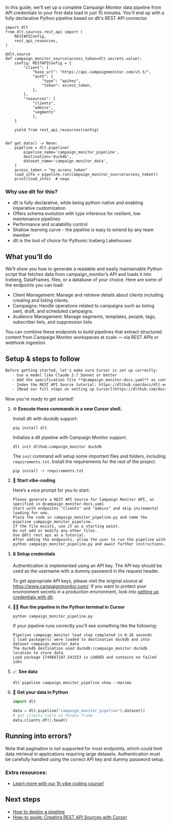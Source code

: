 In this guide, we'll set up a complete Campaign Monitor data pipeline from API credentials to your first data load in just 10 minutes. You'll end up with a fully declarative Python pipeline based on dlt's REST API connector.

```python-outcome
import dlt
from dlt.sources.rest_api import (
    RESTAPIConfig,
    rest_api_resources,
)

@dlt.source
def campaign_monitor_source(access_token=dlt.secrets.value):
    config: RESTAPIConfig = {
        "client": {
            "base_url": "https://api.campaignmonitor.com/v3.3/",
            "auth": {
                "type": "apikey",
                "token": access_token,
            },
        },
        "resources": [
            "clients",
            "admins",
            "segments"
            ],
    }

    yield from rest_api_resources(config)


def get_data() -> None:
    pipeline = dlt.pipeline(
        pipeline_name='campaign_monitor_pipeline',
        destination='duckdb',
        dataset_name='campaign_monitor_data', 
    )
    access_token = "my_access_token"
    load_info = pipeline.run(campaign_monitor_source(access_token))
    print(load_info)  # noqa
```

### Why use dlt for this?

- dlt is fully declarative, while being python-native and enabling imperative customization
- Offers schema evolution with type inference for resilient, low maintenance pipelines
- Performance and scalability control
- Shallow learning curve - the pipeline is easy to extend by any team member
- dlt is the tool of choice for Pythonic Iceberg Lakehouses

## What you’ll do

We’ll show you how to generate a readable and easily maintainable Python script that fetches data from campaign_monitor’s API and loads it into Iceberg, DataFrames, files, or a database of your choice. Here are some of the endpoints you can load:

- Client Management: Manage and retrieve details about clients including creating and listing clients.
- Campaigns: Handle operations related to campaigns such as listing sent, draft, and scheduled campaigns.
- Audience Management: Manage segments, templates, people, tags, subscriber lists, and suppression lists.

You can combine these endpoints to build pipelines that extract structured content from Campaign Monitor workspaces at scale — via REST APIs or webhook ingestion.

## Setup & steps to follow

```default
Before getting started, let's make sure Cursor is set up correctly:
   - Use a model like Claude 3.7 Sonnet or better
   - Add the specification file **@campaign_monitor-docs.yaml** as context
   - Index the REST API Source tutorial: https://dlthub.com/docs/dlt-ecosystem/verified-sources/rest_api/ and add it to context as **@dlt rest api**
   - [Read our full steps on setting up Cursor](https://dlthub.com/docs/dlt-ecosystem/llm-tooling/cursor-restapi#23-configuring-cursor-with-documentation)
```

Now you're ready to get started! 

1. ⚙️ **Execute these commands in a new Cursor shell.**
    
    Install dlt with duckdb support:
    ```shell
    pip install dlt
    ```

    Initialize a dlt pipeline with Campaign Monitor support.
    ```shell
    dlt init dlthub:campaign_monitor duckdb
    ```

    The `init` command will setup some important files and folders, including `requirements.txt`. Install the requirements for the rest of the project.
    ```shell
    pip install -r requirements.txt
    ```
    
2. 🤠 **Start vibe-coding**
    
    Here’s a nice prompt for you to start: 
    
    ```prompt
    Please generate a REST API Source for Campaign Monitor API, as specified in @campaign_monitor-docs.yaml 
    Start with endpoints "clients" and "admins" and skip incremental loading for now. 
    Place the code in campaign_monitor_pipeline.py and name the pipeline campaign_monitor_pipeline. 
    If the file exists, use it as a starting point. 
    Do not add or modify any other files. 
    Use @dlt rest api as a tutorial. 
    After adding the endpoints, allow the user to run the pipeline with python campaign_monitor_pipeline.py and await further instructions.
    ```

    
3. 🔒 **Setup credentials** 
    
    Authentication is implemented using an API key. The API key should be used as the username with a dummy password in the request header.
    
    To get appropriate API keys, please visit the original source at https://www.campaignmonitor.com/.
    If you want to protect your environment secrets in a production environment, look into [setting up credentials with dlt](https://dlthub.com/docs/walkthroughs/add_credentials).
    
4. 🏃‍♀️ **Run the pipeline in the Python terminal in Cursor**
    
    ```shell
    python campaign_monitor_pipeline.py
    ```
    
    If your pipeline runs correctly you’ll see something like the following:
    
    ```shell
    Pipeline campaign_monitor load step completed in 0.26 seconds
    1 load package(s) were loaded to destination duckdb and into dataset campaign_monitor_data
    The duckdb destination used duckdb:/campaign_monitor.duckdb location to store data
    Load package 1749667187.541553 is LOADED and contains no failed jobs
    ```
    
5. 📈 **See data**
    
    ```shell
    dlt pipeline campaign_monitor_pipeline show --marimo
    ```
    
6. 🐍 **Get your data in Python**
    
    ```python
    import dlt

   data = dlt.pipeline("campaign_monitor_pipeline").dataset()
   # get clients table as Pandas frame
   data.clients.df().head()
    ```

## Running into errors?

Note that pagination is not supported for most endpoints, which could limit data retrieval in applications requiring large datasets. Authentication must be carefully handled using the correct API key and dummy password setup.

### Extra resources:

- [Learn more with our 1h vibe coding course!](https://www.youtube.com/watch?v=GGid70rnJuM)

## Next steps

- [How to deploy a pipeline](https://dlthub.com/docs/walkthroughs/deploy-a-pipeline)
- [How-to guide: Creating REST API Sources with Cursor](https://dlthub.com/docs/dlt-ecosystem/llm-tooling/cursor-restapi)